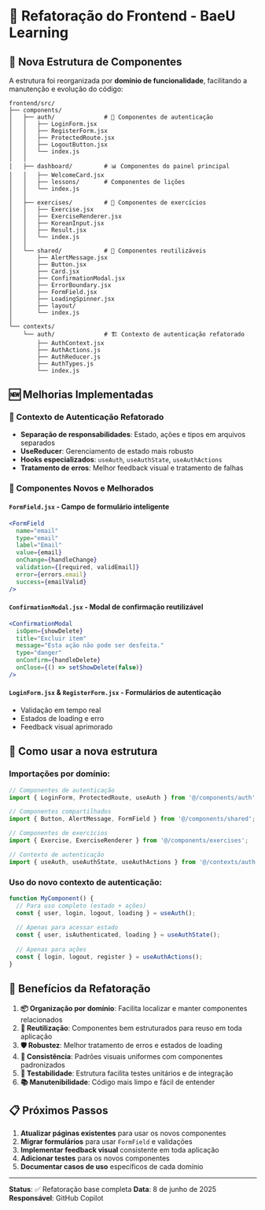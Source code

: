 # 🔄 Refatoração do Frontend - BaeU Learning

## 📁 Nova Estrutura de Componentes

A estrutura foi reorganizada por **domínio de funcionalidade**, facilitando a manutenção e evolução do código:

```
frontend/src/
├── components/
│   ├── auth/              # 🔐 Componentes de autenticação
│   │   ├── LoginForm.jsx
│   │   ├── RegisterForm.jsx
│   │   ├── ProtectedRoute.jsx
│   │   ├── LogoutButton.jsx
│   │   └── index.js
│   │
│   ├── dashboard/         # 📊 Componentes do painel principal
│   │   ├── WelcomeCard.jsx
│   │   ├── lessons/       # Componentes de lições
│   │   └── index.js
│   │
│   ├── exercises/         # 💪 Componentes de exercícios
│   │   ├── Exercise.jsx
│   │   ├── ExerciseRenderer.jsx
│   │   ├── KoreanInput.jsx
│   │   ├── Result.jsx
│   │   └── index.js
│   │
│   └── shared/            # 🔄 Componentes reutilizáveis
│       ├── AlertMessage.jsx
│       ├── Button.jsx
│       ├── Card.jsx
│       ├── ConfirmationModal.jsx
│       ├── ErrorBoundary.jsx
│       ├── FormField.jsx
│       ├── LoadingSpinner.jsx
│       ├── layout/
│       └── index.js
│
└── contexts/
    └── auth/              # 🏗️ Contexto de autenticação refatorado
        ├── AuthContext.jsx
        ├── AuthActions.js
        ├── AuthReducer.js
        ├── AuthTypes.js
        └── index.js
```

## 🆕 Melhorias Implementadas

### 🔐 Contexto de Autenticação Refatorado
- **Separação de responsabilidades**: Estado, ações e tipos em arquivos separados
- **UseReducer**: Gerenciamento de estado mais robusto
- **Hooks especializados**: `useAuth`, `useAuthState`, `useAuthActions`
- **Tratamento de erros**: Melhor feedback visual e tratamento de falhas

### 🧩 Componentes Novos e Melhorados

#### `FormField.jsx` - Campo de formulário inteligente
```jsx
<FormField
  name="email"
  type="email"
  label="Email"
  value={email}
  onChange={handleChange}
  validation={[required, validEmail]}
  error={errors.email}
  success={emailValid}
/>
```

#### `ConfirmationModal.jsx` - Modal de confirmação reutilizável
```jsx
<ConfirmationModal
  isOpen={showDelete}
  title="Excluir item"
  message="Esta ação não pode ser desfeita."
  type="danger"
  onConfirm={handleDelete}
  onClose={() => setShowDelete(false)}
/>
```

#### `LoginForm.jsx` & `RegisterForm.jsx` - Formulários de autenticação
- Validação em tempo real
- Estados de loading e erro
- Feedback visual aprimorado

## 🎯 Como usar a nova estrutura

### Importações por domínio:
```jsx
// Componentes de autenticação
import { LoginForm, ProtectedRoute, useAuth } from '@/components/auth';

// Componentes compartilhados
import { Button, AlertMessage, FormField } from '@/components/shared';

// Componentes de exercícios
import { Exercise, ExerciseRenderer } from '@/components/exercises';

// Contexto de autenticação
import { useAuth, useAuthState, useAuthActions } from '@/contexts/auth';
```

### Uso do novo contexto de autenticação:
```jsx
function MyComponent() {
  // Para uso completo (estado + ações)
  const { user, login, logout, loading } = useAuth();
  
  // Apenas para acessar estado
  const { user, isAuthenticated, loading } = useAuthState();
  
  // Apenas para ações
  const { login, logout, register } = useAuthActions();
}
```

## 🔧 Benefícios da Refatoração

1. **📦 Organização por domínio**: Facilita localizar e manter componentes relacionados
2. **🔄 Reutilização**: Componentes bem estruturados para reuso em toda aplicação
3. **🛡️ Robustez**: Melhor tratamento de erros e estados de loading
4. **🎨 Consistência**: Padrões visuais uniformes com componentes padronizados
5. **🧪 Testabilidade**: Estrutura facilita testes unitários e de integração
6. **📚 Manutenibilidade**: Código mais limpo e fácil de entender

## 📋 Próximos Passos

1. **Atualizar páginas existentes** para usar os novos componentes
2. **Migrar formulários** para usar `FormField` e validações
3. **Implementar feedback visual** consistente em toda aplicação
4. **Adicionar testes** para os novos componentes
5. **Documentar casos de uso** específicos de cada domínio

---

**Status**: ✅ Refatoração base completa
**Data**: 8 de junho de 2025
**Responsável**: GitHub Copilot

